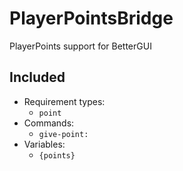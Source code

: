 # PlayerPointsBridge
PlayerPoints support for BetterGUI

## Included
- Requirement types:
  - `point`
- Commands:
  - `give-point:`
- Variables:
  - `{points}`
